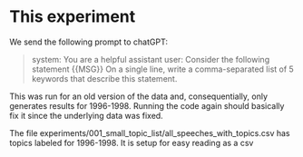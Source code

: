 # This experiment

We send the following prompt to chatGPT:

>system: You are a helpful assistant
>user: Consider the following statement
>{{MSG}}
>On a single line, write a comma-separated list of 5 keywords that describe this statement.

This was run for an old version of the data and, consequentially, only generates results for 1996-1998. Running the code again should basically fix it since the underlying data was fixed. 

The file experiments/001_small_topic_list/all_speeches_with_topics.csv has topics labeled for 1996-1998. It is setup for easy reading as a csv